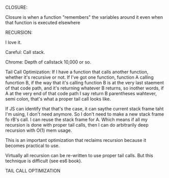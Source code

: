


CLOSURE:

Closure is when a function "remembers" the variables around it
even when that function is executed elsewhere



RECURSION:

I love it.

Careful: Call stack.

Chrome: Depth of callstack 10,000 or so.

Tail Call Optimization: If I have a function that calls another function, whether it's recursive or not. If I've got one function, function A calling funcrtion B, if the way that it's calling function B is at the very last staement of that code path, and it's returning whatever B returns, so inother words, if A at the very end  of that code path I say return B parentheses wahtever, semi colon, that's what a proper tail call looks like.

If JS can identify that that's the case, it can saythe current stack frame taht I'm using, I don't need anymore. So I don't need  to make a new stack frame fo rB's call. I can reuse the stack frame for A. Which means if all my recursion is done with proper tail calls, then I can do arbitrarily deep recursion with O(1) mem usage. 

This is an important optimization that reclaims recursion because it becomes practical to use.

Virtually all recursion can be re-written to use proper tail calls. But this technique is difficult (see es6 book).

TAIL CALL OPTIMIZATION

